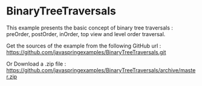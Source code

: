 # BinaryTreeTraversals
This example presents the basic concept of binary tree traversals : preOrder, postOrder, inOrder, top view
and level order traversal.

Get the sources of the example from the following GitHub url : https://github.com/javaspringexamples/BinaryTreeTraversals.git

Or Download a .zip file : https://github.com/javaspringexamples/BinaryTreeTraversals/archive/master.zip
